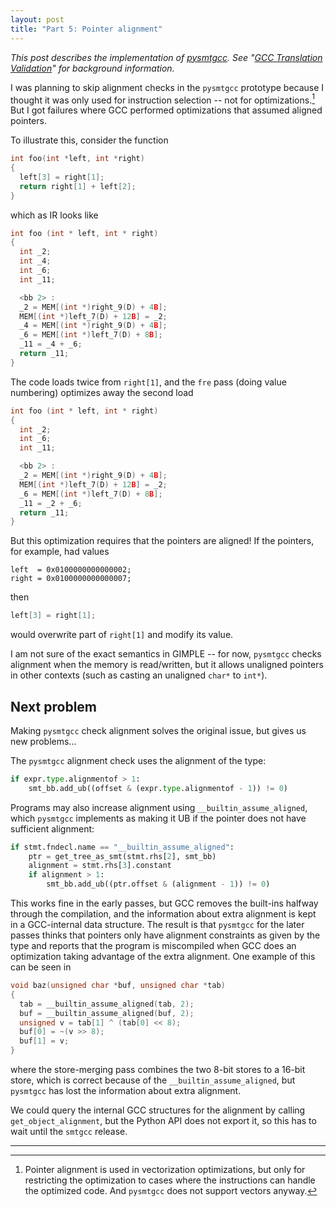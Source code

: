```yaml
---
layout: post
title: "Part 5: Pointer alignment"
---
```

_This post describes the implementation of [pysmtgcc](https://github.com/kristerw/pysmtgcc). See "[GCC Translation Validation](https://kristerw.github.io/2022/09/13/translation-validation/)" for background information._

I was planning to skip alignment checks in the `pysmtgcc` prototype because I thought it was only used for instruction selection -- not for optimizations.[^vectorization] But I got failures where GCC performed optimizations that assumed aligned pointers.

To illustrate this, consider the function
```c
int foo(int *left, int *right)
{
  left[3] = right[1];
  return right[1] + left[2];
}
```
which as IR looks like
```c
int foo (int * left, int * right)
{
  int _2;
  int _4;
  int _6;
  int _11;

  <bb 2> :
  _2 = MEM[(int *)right_9(D) + 4B];
  MEM[(int *)left_7(D) + 12B] = _2;
  _4 = MEM[(int *)right_9(D) + 4B];
  _6 = MEM[(int *)left_7(D) + 8B];
  _11 = _4 + _6;
  return _11;
}
```
The code loads twice from `right[1]`, and the `fre` pass (doing value numbering) optimizes away the second load
```c
int foo (int * left, int * right)
{
  int _2;
  int _6;
  int _11;

  <bb 2> :
  _2 = MEM[(int *)right_9(D) + 4B];
  MEM[(int *)left_7(D) + 12B] = _2;
  _6 = MEM[(int *)left_7(D) + 8B];
  _11 = _2 + _6;
  return _11;
}
```
But this optimization requires that the pointers are aligned! If the pointers, for example, had values
```
left  = 0x0100000000000002;
right = 0x0100000000000007;
```
then
```c
left[3] = right[1];
```
would overwrite part of `right[1]` and modify its value.

I am not sure of the exact semantics in GIMPLE -- for now, `pysmtgcc` checks alignment when the memory is read/written, but it allows unaligned pointers in other contexts (such as casting an unaligned `char*` to `int*`).

## Next problem
Making `pysmtgcc` check alignment solves the original issue, but gives us new problems...

The `pysmtgcc` alignment check uses the alignment of the type:
```python
if expr.type.alignmentof > 1:
    smt_bb.add_ub((offset & (expr.type.alignmentof - 1)) != 0)
```
Programs may also increase alignment using `__builtin_assume_aligned`, which `pysmtgcc` implements as making it UB if the pointer does not have sufficient alignment:
```python
if stmt.fndecl.name == "__builtin_assume_aligned":
    ptr = get_tree_as_smt(stmt.rhs[2], smt_bb)
    alignment = stmt.rhs[3].constant
    if alignment > 1:
        smt_bb.add_ub((ptr.offset & (alignment - 1)) != 0)
```
This works fine in the early passes, but GCC removes the built-ins halfway through the compilation, and the information about extra alignment is kept in a GCC-internal data structure. The result is that `pysmtgcc` for the later passes thinks that pointers only have alignment constraints as given by the type and reports that the program is miscompiled when GCC does an optimization taking advantage of the extra alignment. One example of this can be seen in
```c
void baz(unsigned char *buf, unsigned char *tab)
{
  tab = __builtin_assume_aligned(tab, 2);
  buf = __builtin_assume_aligned(buf, 2);
  unsigned v = tab[1] ^ (tab[0] << 8);
  buf[0] = ~(v >> 8);
  buf[1] = v;
}
```
where the store-merging pass combines the two 8-bit stores to a 16-bit store, which is correct because of the `__builtin_assume_aligned`, but `pysmtgcc` has lost the information about extra alignment.

We could query the internal GCC structures for the alignment by calling `get_object_alignment`, but the Python API does not export it, so this has to wait until the `smtgcc` release.

---

[^vectorization]: Pointer alignment is used in vectorization optimizations, but only for restricting the optimization to cases where the instructions can handle the optimized code. And `pysmtgcc` does not support vectors anyway.
